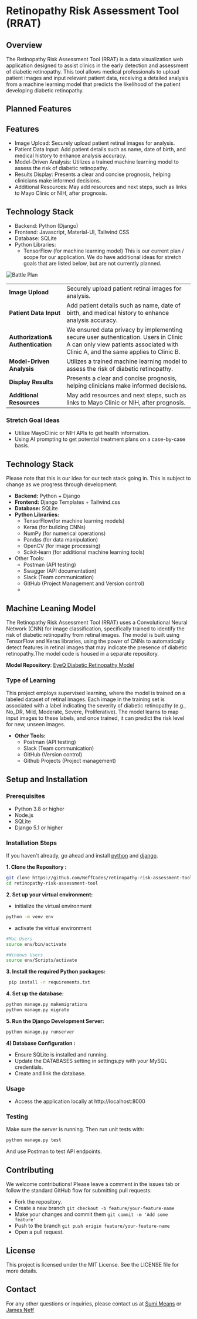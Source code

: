 # Retinopathy Risk Assessment Tool (RRAT)

## Overview

The Retinopathy Risk Assessment Tool (RRAT) is a data visualization web application designed to assist clinics in the early detection and assessment of diabetic retinopathy. This tool allows medical professionals to upload patient images and input relevant patient data, receiving a detailed analysis from a machine learning model that predicts the likelihood of the patient developing diabetic retinopathy.

## Planned Features

## Features
- Image Upload: Securely upload patient retinal images for analysis.
- Patient Data Input: Add patient details such as name, date of birth, and medical history to enhance analysis accuracy.
- Model-Driven Analysis: Utilizes a trained machine learning model to assess the risk of diabetic retinopathy.
- Results Display: Presents a clear and concise prognosis, helping clinicians make informed decisions.
- Additional Resources: May add resources and next steps, such as links to Mayo Clinic or NIH, after prognosis.

## Technology Stack
- Backend: Python (Django)
- Frontend: Javascript, Material-UI, Tailwind CSS
- Database: SQLite 
- Python Libraries:
  - TensorFlow (for machine learning model)
This is our current plan / scope for our application.
We do have additional ideas for stretch goals that are listed below, but are not currently planned.

![Battle Plan](https://res.cloudinary.com/dkcatdj1w/image/upload/v1724276559/gztkivmcbih8wh4nth2d.png)

|||
| ---      | ---       |
| **Image Upload** | Securely upload patient retinal images for analysis. |
| **Patient Data Input** | Add patient details such as name, date of birth, and medical history to enhance analysis accuracy. |
| **Authorization& Authentication** | We ensured data privacy by implementing secure user authentication. Users in Clinic A can only view patients associated with Clinic A, and the same applies to Clinic B. |
| **Model-Driven Analysis** | Utilizes a trained machine learning model to assess the risk of diabetic retinopathy. |
| **Display Results** | Presents a clear and concise prognosis, helping clinicians make informed decisions. 
| **Additional Resources**| May add resources and next steps, such as links to Mayo Clinic or NIH, after prognosis.

### Stretch Goal Ideas

- Utilize MayoClinic or NIH APIs to get health information.
- Using AI prompting to get potential treatment plans on a case-by-case basis.

## Technology Stack

Please note that this is our idea for our tech stack going in.
This is subject to change as we progress through development.

- **Backend:** Python + Django
- **Frontend:** Django Templates + Tailwind.css  
- **Database:** SQLite
- **Python Librariies:**
  - TensorFlow(for machine learning models)
  - Keras (for building CNNs)
  - NumPy (for numerical operations)
  - Pandas (for data manipulation)
  - OpenCV (for image processing)
  - Scikit-learn (for additional machine learning tools)
- Other Tools:
  - Postman (API testing)
  - Swagger (API documentation)
  - Slack (Team communication)
  - GitHub (Project Management and Version control)
  - 
 
## Machine Leaning Model
The Retinopathy Risk Assessment Tool (RRAT) uses a Convolutional Neural Network (CNN) for image classification, specifically trained to identify the risk of diabetic retinopathy from retinal images. The model is built using TensorFlow and Keras libraries, using the power of CNNs to automatically detect features in retinal images that may indicate the presence of diabetic retinopathy.The model code is housed in a separate repository.

**Model Repository**: [EyeQ Diabetic Retinopathy Model](https://github.com/SNMeans/rrat-diabetic-retinopathy-CNNmodel)

### Type of Learning
This project employs supervised learning, where the model is trained on a labeled dataset of retinal images. Each image in the training set is associated with a label indicating the severity of diabetic retinopathy (e.g., No_DR, Mild, Moderate, Severe, Proliferative). The model learns to map input images to these labels, and once trained, it can predict the risk level for new, unseen images.

- **Other Tools:**
  - Postman (API testing)
  - Slack (Team communication)
  - GitHub (Version control)
  - Github Projects (Project management)

## Setup and Installation

### Prerequisites

- Python 3.8 or higher
- Node.js 
- SQLite
- Django 5.1 or higher

### Installation Steps

If you haven't already, go ahead and install [python](https://www.python.org/downloads/) and [django](https://www.djangoproject.com/download/).

**1. Clone the Repository :**

```bash
git clone https://github.com/NeffCodes/retinopathy-risk-assessment-tool.git
cd retinopathy-risk-assessment-tool
```

**2. Set up your virtual environment:**

- initialize the virtual environment

```bash
python -m venv env
```

- activate the virtual environment

```bash
#Mac Users
source env/bin/activate

#Windows Users
source env/Scripts/activate
```

**3. Install the required Python packages:**

```bash
 pip install -r requirements.txt
```

**4. Set up the database:**

```bash
python manage.py makemigrations
python manage.py migrate
```

**5. Run the Django Development Server:**

```bash
python manage.py runserver
```

**4) Database Configuration :**
- Ensure SQLite is installed and running.
- Update the DATABASES setting in settings.py with your MySQL credentials.
- Create and link the database.

### Usage

- Access the application locally at http://localhost:8000

### Testing

Make sure the server is running. Then run unit tests with:

```bash
python manage.py test
```

And use Postman to test API endpoints.

## Contributing

We welcome contributions! Please leave a comment in the issues tab or follow the standard GitHub flow for submitting pull requests:

- Fork the repository.
- Create a new branch `git checkout -b feature/your-feature-name`
- Make your changes and commit them `git commit -m 'Add some feature'`
- Push to the branch `git push origin feature/your-feature-name`
- Open a pull request.
  
## License

This project is licensed under the MIT License. See the LICENSE file for more details.

## Contact

For any other questions or inquiries, please contact us at [Sumi Means](suminmeans@gmail.com) or [James Neff](contact@jamesneff.com)

